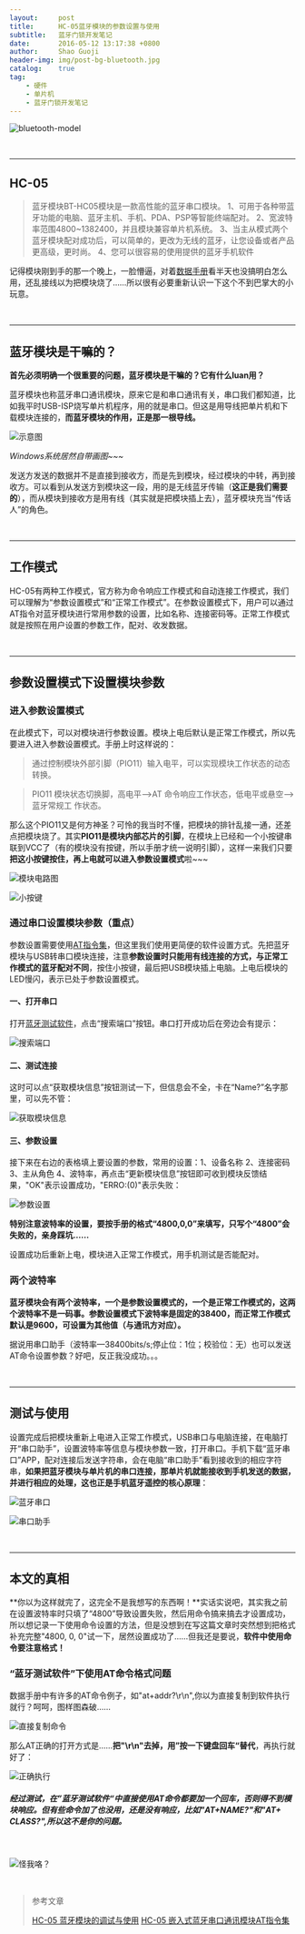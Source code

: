 ```yaml
---
layout:     post
title:      HC-05蓝牙模块的参数设置与使用
subtitle:   蓝牙门锁开发笔记
date:       2016-05-12 13:17:38 +0800
author:     Shao Guoji
header-img: img/post-bg-bluetooth.jpg
catalog:    true
tag:
    - 硬件
    - 单片机
    - 蓝牙门锁开发笔记
---
```


![bluetooth-model](http://img1.buy.ijinshan.com/weibo_img/2016/4/17/15/1/r1460876472329691595835.png)

<br/>

---

## HC-05

> 蓝牙模块BT-HC05模块是一款高性能的蓝牙串口模块。
>    1、可用于各种带蓝牙功能的电脑、蓝牙主机、手机、PDA、PSP等智能终端配对。
>    2、宽波特率范围4800~1382400，并且模块兼容单片机系统。
>    3、当主从模式两个蓝牙模块配对成功后，可以简单的，更改为无线的蓝牙，让您设备或者产品更高级，更时尚。
>    4、您可以很容易的使用提供的蓝牙手机软件


记得模块刚到手的那一个晚上，一脸懵逼，对着[数据手册](http://www.linotux.ch/arduino/HC-0305_serial_module_AT_commamd_set_201104_revised.pdf)看半天也没搞明白怎么用，还乱接线以为把模块烧了……所以很有必要重新认识一下这个不到巴掌大的小玩意。

<br/>

---

## 蓝牙模块是干嘛的？

**首先必须明确一个很重要的问题，蓝牙模块是干嘛的？它有什么luan用？**

蓝牙模块也称蓝牙串口通讯模块，原来它是和串口通讯有关，串口我们都知道，比如我平时USB-ISP烧写单片机程序，用的就是串口。但这是用导线把单片机和下载模块连接的，**而蓝牙模块的作用，正是那一根导线。**

![示意图](http://img1.buy.ijinshan.com/weibo_img/2016/4/17/13/3/r1460869419922744928812.png
 )

*Windows系统居然自带画图~~~*

发送方发送的数据并不是直接到接收方，而是先到模块，经过模块的中转，再到接收方。可以看到从发送方到模块这一段，用的是无线蓝牙传输（**这正是我们需要的**），而从模块到接收方是用有线（其实就是把模块插上去），蓝牙模块充当“传话人”的角色。

<br/>

---

## 工作模式

HC-05有两种工作模式，官方称为命令响应工作模式和自动连接工作模式，我们可以理解为“参数设置模式”和“正常工作模式”。在参数设置模式下，用户可以通过AT指令对蓝牙模块进行常用参数的设置，比如名称、连接密码等。正常工作模式就是按照在用户设置的参数工作，配对、收发数据。

<br/>

---

## 参数设置模式下设置模块参数

### 进入参数设置模式

在此模式下，可以对模块进行参数设置。模块上电后默认是正常工作模式，所以先要进入进入参数设置模式。手册上时这样说的：

> 通过控制模块外部引脚（PIO11）输入电平，可以实现模块工作状态的动态转换。 

> PIO11 模块状态切换脚，高电平-->AT 命令响应工作状态，低电平或悬空-->蓝牙常规工
作状态。 

那么这个PIO11又是何方神圣？可怜的我当时不懂，把模块的排针乱接一通，还差点把模块烧了。其实**PIO11是模块内部芯片的引脚**，在模块上已经和一个小按键串联到VCC了（有的模块没有按键，所以手册才统一说明引脚），这样一来我们只要**把这小按键按住，再上电就可以进入参数设置模式**啦~~~

![模块电路图](http://img1.buy.ijinshan.com/weibo_img/2016/4/17/13/28/r1460870920515104141871.png)

![小按键](http://img1.buy.ijinshan.com/weibo_img/2016/4/17/13/35/r1460871348820156252988.png)

### 通过串口设置模块参数（重点）

参数设置需要使用[AT指令集](http://www.pibot.com/pxl/bluetooth/hc-05-cmd-set.pdf)，但这里我们使用更简便的软件设置方式。先把蓝牙模块与USB转串口模块连接，注意**参数设置时只能用有线连接的方式，与正常工作模式的蓝牙配对不同**，按住小按键，最后把USB模块插上电脑。上电后模块的LED慢闪，表示已处于参数设置模式。

#### 一、打开串口

打开[蓝牙测试软件](http://pan.baidu.com/s/1o6BiNDS)，点击“搜索端口”按钮。串口打开成功后在旁边会有提示：

![搜索端口](http://img1.buy.ijinshan.com/weibo_img/2016/4/17/14/38/r1460875117852549419097.png)

#### 二、测试连接

这时可以点“获取模块信息”按钮测试一下，但信息会不全，卡在“Name?”名字那里，可以先不管：

![获取模块信息](http://img1.buy.ijinshan.com/weibo_img/2016/4/17/13/57/r1460872645599178327002.png)

#### 三、参数设置

接下来在右边的表格填上要设置的参数，常用的设置：1、设备名称 2、连接密码 3、主从角色 4、波特率，再点击“更新模块信息”按钮即可收到模块反馈结果，"OK"表示设置成功，"ERRO:(0)"表示失败：

![参数设置](http://img1.buy.ijinshan.com/weibo_img/2016/4/17/14/8/r1460873330633514462657.png)

**特别注意波特率的设置，要按手册的格式“4800,0,0”来填写，只写个“4800”会失败的，亲身踩坑……**

设置成功后重新上电，模块进入正常工作模式，用手机测试是否能配对。

### 两个波特率

**蓝牙模块会有两个波特率，一个是参数设置模式的，一个是正常工作模式的，这两个波特率不是一码事。参数设置模式下波特率是固定的38400，而正常工作模式默认是9600，可设置为其他值（与通讯方对应）。**

据说用串口助手（波特率—38400bits/s;停止位：1位；校验位：无）也可以发送AT命令设置参数？好吧，反正我没成功。。。

<br/>

---

## 测试与使用

设置完成后把模块重新上电进入正常工作模式，USB串口与电脑连接，在电脑打开“串口助手”，设置波特率等信息与模块参数一致，打开串口。手机下载“蓝牙串口”APP，配对连接后发送字符串，会在电脑“串口助手”看到接收到的相应字符串，**如果把蓝牙模块与单片机的串口连接，那单片机就能接收到手机发送的数据，并进行相应的处理，这也正是手机蓝牙遥控的核心原理**：

![蓝牙串口](http://img1.buy.ijinshan.com/weibo_img/2016/4/17/15/2/r1460876532558393550748.png)

![串口助手](http://img1.buy.ijinshan.com/weibo_img/2016/4/17/14/49/r1460875752755195896924.png)

<br/>

---

## 本文的真相

**你以为这样就完了，这完全不是我想写的东西啊！**实话实说吧，其实我之前在设置波特率时只填了“4800”导致设置失败，然后用命令搞来搞去才设置成功，所以想记录一下使用命令设置的方法，但是没想到在写这篇文章时突然想到把格式补充完整"4800, 0, 0"试一下，居然设置成功了……但我还是要说，**软件中使用命令要注意格式！**

### “蓝牙测试软件”下使用AT命令格式问题

数据手册中有许多的AT命令例子，如"at+addr?\r\n",你以为直接复制到软件执行就行？呵呵，图样图森破……

![直接复制命令](http://img1.buy.ijinshan.com/weibo_img/2016/4/17/15/35/r146087850364727158205.png)

那么AT正确的打开方式是……**把"\r\n"去掉，用”按一下键盘回车“替代**，再执行就好了：

![正确执行](http://img1.buy.ijinshan.com/weibo_img/2016/4/17/15/36/r1460878602869107396742.png)

##### 经过测试，在”蓝牙测试软件“中直接使用AT命令都要加一个回车，否则得不到模块响应。但有些命令加了也没用，还是没有响应，比如"AT+NAME?"和"AT+ CLASS?",所以这不是你的问题。

<br/>

![怪我咯？](http://wduploads.gximg.cn/ueditor/php/upload/image/20151120/1447986720331435.jpg)

<br/>

> 参考文章
> 
> [HC-05 蓝牙模块的调试与使用](http://www.bubuko.com/infodetail-653603.html)
> [HC-05 嵌入式蓝牙串口通讯模块AT指令集](http://www.pibot.com/pxl/bluetooth/hc-05-cmd-set.pdf)

